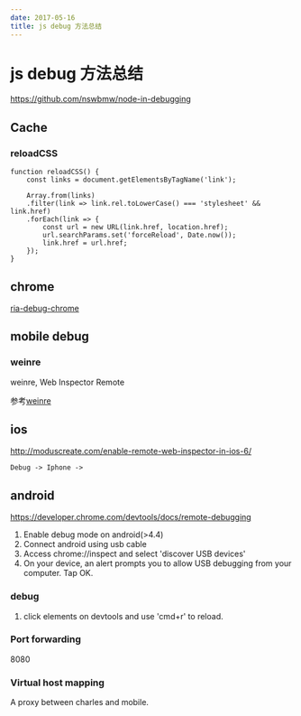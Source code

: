```yaml
---
date: 2017-05-16
title: js debug 方法总结
---
```

# js debug 方法总结
https://github.com/nswbmw/node-in-debugging

## Cache

### reloadCSS

    function reloadCSS() {
        const links = document.getElementsByTagName('link');

        Array.from(links)
        .filter(link => link.rel.toLowerCase() === 'stylesheet' && link.href)
        .forEach(link => {
            const url = new URL(link.href, location.href);
            url.searchParams.set('forceReload', Date.now());
            link.href = url.href;
        });
    }

## chrome
[ria-debug-chrome](/p/ria-debug-chrome)

## mobile debug

### weinre
weinre, Web Inspector Remote

参考[weinre](http://segmentfault.com/a/1190000000459296)

## ios
http://moduscreate.com/enable-remote-web-inspector-in-ios-6/

	Debug -> Iphone ->

## android
https://developer.chrome.com/devtools/docs/remote-debugging

1. Enable debug mode on android(>4.4)
2. Connect android using usb cable
3. Access chrome://inspect and select 'discover USB devices'
4. On your device, an alert prompts you to allow USB debugging from your computer. Tap OK.

### debug
1. click elements on devtools and use 'cmd+r' to reload.

### Port forwarding
8080

### Virtual host mapping
A proxy between charles and mobile.